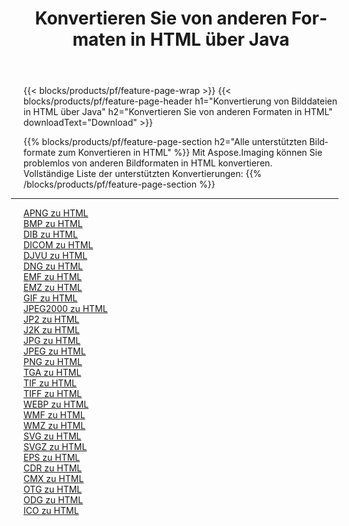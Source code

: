﻿---
title: Konvertieren Sie von anderen Formaten in HTML über Java 
weight: 3920
url: /de/java/conversion/to/html 
lang: de
langdirlevel: 2
locales: zh-hans,ja,it,ru,de,es,fr,nl,id,lt,pl,pt,vi,tr,ko,zh-hant,ar,hi,th,sv,cs,uk,he
description: Mit Aspose.Imaging können Sie problemlos von anderen Formaten in HTML konvertieren
---

{{< blocks/products/pf/feature-page-wrap >}}
{{< blocks/products/pf/feature-page-header h1="Konvertierung von Bilddateien in HTML über Java" h2="Konvertieren Sie von anderen Formaten in HTML" downloadText="Download" >}}


{{% blocks/products/pf/feature-page-section  h2="Alle unterstützten Bildformate zum Konvertieren in HTML" %}}
Mit Aspose.Imaging können Sie problemlos von anderen Bildformaten in HTML konvertieren.
<br/>
Vollständige Liste der unterstützten Konvertierungen:
{{% /blocks/products/pf/feature-page-section %}}
<div class="container-fluid productfamilypage bg-gray">
    <div class="convertypes bg-gray agp-content section">
        <div class="container">
		<hr style="margin-left:-20px;"/>
		<div class="row other-converters">
		    <div class='col-md-2 other-converter remove-lp remove-rp'><a href="/imaging/de/java/conversion/apng-to-html" >APNG zu HTML</a></div>
<div class='col-md-2 other-converter remove-lp remove-rp'><a href="/imaging/de/java/conversion/bmp-to-html" >BMP zu HTML</a></div>
<div class='col-md-2 other-converter remove-lp remove-rp'><a href="/imaging/de/java/conversion/dib-to-html" >DIB zu HTML</a></div>
<div class='col-md-2 other-converter remove-lp remove-rp'><a href="/imaging/de/java/conversion/dicom-to-html" >DICOM zu HTML</a></div>
<div class='col-md-2 other-converter remove-lp remove-rp'><a href="/imaging/de/java/conversion/djvu-to-html" >DJVU zu HTML</a></div>
<div class='col-md-2 other-converter remove-lp remove-rp'><a href="/imaging/de/java/conversion/dng-to-html" >DNG zu HTML</a></div>
<div class='col-md-2 other-converter remove-lp remove-rp'><a href="/imaging/de/java/conversion/emf-to-html" >EMF zu HTML</a></div>
<div class='col-md-2 other-converter remove-lp remove-rp'><a href="/imaging/de/java/conversion/emz-to-html" >EMZ zu HTML</a></div>
<div class='col-md-2 other-converter remove-lp remove-rp'><a href="/imaging/de/java/conversion/gif-to-html" >GIF zu HTML</a></div>
<div class='col-md-2 other-converter remove-lp remove-rp'><a href="/imaging/de/java/conversion/jpeg2000-to-html" >JPEG2000 zu HTML</a></div>
<div class='col-md-2 other-converter remove-lp remove-rp'><a href="/imaging/de/java/conversion/jp2-to-html" >JP2 zu HTML</a></div>
<div class='col-md-2 other-converter remove-lp remove-rp'><a href="/imaging/de/java/conversion/j2k-to-html" >J2K zu HTML</a></div>
<div class='col-md-2 other-converter remove-lp remove-rp'><a href="/imaging/de/java/conversion/jpg-to-html" >JPG zu HTML</a></div>
<div class='col-md-2 other-converter remove-lp remove-rp'><a href="/imaging/de/java/conversion/jpeg-to-html" >JPEG zu HTML</a></div>
<div class='col-md-2 other-converter remove-lp remove-rp'><a href="/imaging/de/java/conversion/png-to-html" >PNG zu HTML</a></div>
<div class='col-md-2 other-converter remove-lp remove-rp'><a href="/imaging/de/java/conversion/tga-to-html" >TGA zu HTML</a></div>
<div class='col-md-2 other-converter remove-lp remove-rp'><a href="/imaging/de/java/conversion/tif-to-html" >TIF zu HTML</a></div>
<div class='col-md-2 other-converter remove-lp remove-rp'><a href="/imaging/de/java/conversion/tiff-to-html" >TIFF zu HTML</a></div>
<div class='col-md-2 other-converter remove-lp remove-rp'><a href="/imaging/de/java/conversion/webp-to-html" >WEBP zu HTML</a></div>
<div class='col-md-2 other-converter remove-lp remove-rp'><a href="/imaging/de/java/conversion/wmf-to-html" >WMF zu HTML</a></div>
<div class='col-md-2 other-converter remove-lp remove-rp'><a href="/imaging/de/java/conversion/wmz-to-html" >WMZ zu HTML</a></div>
<div class='col-md-2 other-converter remove-lp remove-rp'><a href="/imaging/de/java/conversion/svg-to-html" >SVG zu HTML</a></div>
<div class='col-md-2 other-converter remove-lp remove-rp'><a href="/imaging/de/java/conversion/svgz-to-html" >SVGZ zu HTML</a></div>
<div class='col-md-2 other-converter remove-lp remove-rp'><a href="/imaging/de/java/conversion/eps-to-html" >EPS zu HTML</a></div>
<div class='col-md-2 other-converter remove-lp remove-rp'><a href="/imaging/de/java/conversion/cdr-to-html" >CDR zu HTML</a></div>
<div class='col-md-2 other-converter remove-lp remove-rp'><a href="/imaging/de/java/conversion/cmx-to-html" >CMX zu HTML</a></div>
<div class='col-md-2 other-converter remove-lp remove-rp'><a href="/imaging/de/java/conversion/otg-to-html" >OTG zu HTML</a></div>
<div class='col-md-2 other-converter remove-lp remove-rp'><a href="/imaging/de/java/conversion/odg-to-html" >ODG zu HTML</a></div>
<div class='col-md-2 other-converter remove-lp remove-rp'><a href="/imaging/de/java/conversion/ico-to-html" >ICO zu HTML</a></div>
                </div>
        </div>
    </div>
</div>
<br/>

